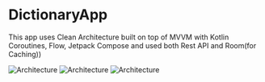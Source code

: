# DictionaryApp
This app uses Clean Architecture built on top of MVVM with Kotlin Coroutines, Flow, Jetpack Compose and used both Rest API and Room(for Caching))

![Architecture](https://user-images.githubusercontent.com/42187769/168570413-9de0f2fb-ba21-494c-8917-f804ef0d3ceb.png)
![Architecture](https://user-images.githubusercontent.com/42187769/168576896-bb89ff84-1f4b-44bc-9088-7b35ea99488b.png)
![Architecture](https://user-images.githubusercontent.com/42187769/168576910-9d8712fa-5a65-417c-bf55-0f67197302e7.png)
